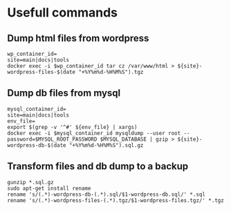 # Usefull commands

## Dump html files from wordpress

 ```
 wp_container_id=
 site=main|docs|tools
 docker exec -i $wp_container_id tar cz /var/www/html > ${site}-wordpress-files-$(date "+%Y%m%d-%H%M%S").tgz
 ```

## Dump db files from mysql

 ```
 mysql_container_id=
 site=main|docs|tools
 env_file=
 export $(grep -v '^#' ${env_file} | xargs)
 docker exec -i $mysql_container_id mysqldump --user root --password=$MYSQL_ROOT_PASSWORD $MYSQL_DATABASE | gzip > ${site}-wordpress-db-$(date "+%Y%m%d-%H%M%S").sql.gz

 ```

## Transform files and db dump to a backup

```
gunzip *.sql.gz
sudo apt-get install rename
rename 's/(.*)-wordpress-db-(.*).sql/$1-wordpress-db.sql/' *.sql
rename 's/(.*)-wordpress-files-(.*).tgz/$1-wordpress-files.tgz/' *.tgz

```
